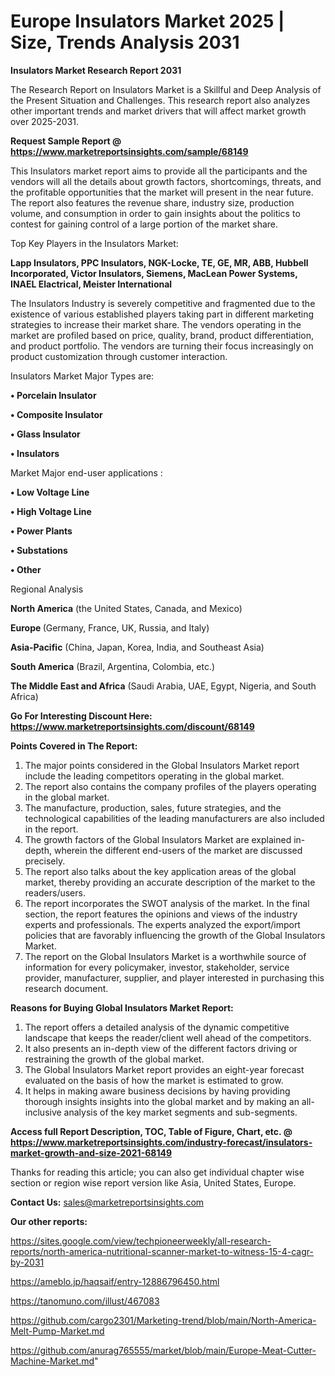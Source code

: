 # Europe Insulators Market 2025 | Size, Trends Analysis 2031

<strong>Insulators Market Research Report 2031</strong>

The Research Report on Insulators Market is a Skillful and Deep Analysis of the Present Situation and Challenges. This research report also analyzes other important trends and market drivers that will affect market growth over 2025-2031.

<strong>Request Sample Report @ <a href=https://www.marketreportsinsights.com/sample/68149>https://www.marketreportsinsights.com/sample/68149</a></strong>

This Insulators market report aims to provide all the participants and the vendors will all the details about growth factors, shortcomings, threats, and the profitable opportunities that the market will present in the near future. The report also features the revenue share, industry size, production volume, and consumption in order to gain insights about the politics to contest for gaining control of a large portion of the market share.

Top Key Players in the Insulators Market:

<strong>Lapp Insulators, PPC Insulators, NGK-Locke, TE, GE, MR, ABB, Hubbell Incorporated, Victor Insulators, Siemens, MacLean Power Systems, INAEL Elactrical, Meister International</strong>

The Insulators Industry is severely competitive and fragmented due to the existence of various established players taking part in different marketing strategies to increase their market share. The vendors operating in the market are profiled based on price, quality, brand, product differentiation, and product portfolio. The vendors are turning their focus increasingly on product customization through customer interaction.

Insulators Market Major Types are:

<strong>• Porcelain Insulator

• Composite Insulator

• Glass Insulator

• Insulators</strong>

Market Major end-user applications :

<strong>• Low Voltage Line

• High Voltage Line

• Power Plants

• Substations

• Other</strong>

Regional Analysis

</u><strong><b>North America</b></strong> (the United States, Canada, and Mexico)

<strong><b>Europe </b></strong>(Germany, France, UK, Russia, and Italy)

<strong><b>Asia-Pacific</b></strong> (China, Japan, Korea, India, and Southeast Asia)

<strong><b>South America</b></strong> (Brazil, Argentina, Colombia, etc.)

<strong><b>The Middle East and Africa</b></strong> (Saudi Arabia, UAE, Egypt, Nigeria, and South Africa)

<strong>Go For Interesting Discount Here: <a href=https://www.marketreportsinsights.com/discount/68149>https://www.marketreportsinsights.com/discount/68149</a></strong>

<strong>Points Covered in The Report:</strong>
<ol>
  <li>The major points considered in the Global Insulators Market report include the leading competitors operating in the global market.</li>
  <li>The report also contains the company profiles of the players operating in the global market.</li>
  <li>The manufacture, production, sales, future strategies, and the technological capabilities of the leading manufacturers are also included in the report.</li>
  <li>The growth factors of the Global Insulators Market are explained in-depth, wherein the different end-users of the market are discussed precisely.</li>
  <li>The report also talks about the key application areas of the global market, thereby providing an accurate description of the market to the readers/users.</li>
  <li>The report incorporates the SWOT analysis of the market. In the final section, the report features the opinions and views of the industry experts and professionals. The experts analyzed the export/import policies that are favorably influencing the growth of the Global Insulators Market.</li>
  <li>The report on the Global Insulators Market is a worthwhile source of information for every policymaker, investor, stakeholder, service provider, manufacturer, supplier, and player interested in purchasing this research document.</li>
</ol>
<strong>Reasons for Buying Global Insulators Market Report:</strong>

<ol>
  <li>The report offers a detailed analysis of the dynamic competitive landscape that keeps the reader/client well ahead of the competitors.</li>
  <li>It also presents an in-depth view of the different factors driving or restraining the growth of the global market.</li>
  <li>The Global Insulators Market report provides an eight-year forecast evaluated on the basis of how the market is estimated to grow.</li>
  <li>It helps in making aware business decisions by having providing thorough insights insights into the global market and by making an all-inclusive analysis of the key market segments and sub-segments.</li>
</ol>
<strong>Access full Report Description, TOC, Table of Figure, Chart, etc. @ <a href=https://www.marketreportsinsights.com/industry-forecast/insulators-market-growth-and-size-2021-68149>https://www.marketreportsinsights.com/industry-forecast/insulators-market-growth-and-size-2021-68149</a></strong>


Thanks for reading this article; you can also get individual chapter wise section or region wise report version like Asia, United States, Europe.

<strong>Contact Us:</strong>
sales@marketreportsinsights.com

<strong>Our other reports:</strong>

<a href=https://sites.google.com/view/techpioneerweekly/all-research-reports/north-america-nutritional-scanner-market-to-witness-15-4-cagr-by-2031>https://sites.google.com/view/techpioneerweekly/all-research-reports/north-america-nutritional-scanner-market-to-witness-15-4-cagr-by-2031</a>

<a href=https://ameblo.jp/haqsaif/entry-12886796450.html>https://ameblo.jp/haqsaif/entry-12886796450.html</a>

<a href=https://tanomuno.com/illust/467083>https://tanomuno.com/illust/467083</a>

<a href=https://github.com/cargo2301/Marketing-trend/blob/main/North-America-Melt-Pump-Market.md>https://github.com/cargo2301/Marketing-trend/blob/main/North-America-Melt-Pump-Market.md</a>

<a href=https://github.com/anurag765555/market/blob/main/Europe-Meat-Cutter-Machine-Market.md>https://github.com/anurag765555/market/blob/main/Europe-Meat-Cutter-Machine-Market.md</a>"
